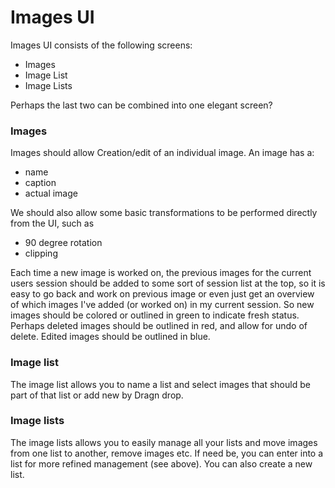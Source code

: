 Images UI
=========

Images UI consists of the following screens:

-	Images
-	Image List
-	Image Lists

Perhaps the last two can be combined into one elegant screen?

### Images

Images should allow Creation/edit of an individual image. An image has a:

-	name
-	caption
-	actual image

We should also allow some basic transformations to be performed directly from the UI, such as

-	90 degree rotation
-	clipping

Each time a new image is worked on, the previous images for the current users session should be added to some sort of session list at the top, so it is easy to go back and work on previous image or even just get an overview of which images I've added (or worked on) in my current session. So new images should be colored or outlined in green to indicate fresh status. Perhaps deleted images should be outlined in red, and allow for undo of delete. Edited images should be outlined in blue.

### Image list

The image list allows you to name a list and select images that should be part of that list or add new by Dragn drop.

### Image lists

The image lists allows you to easily manage all your lists and move images from one list to another, remove images etc. If need be, you can enter into a list for more refined management (see above). You can also create a new list.
